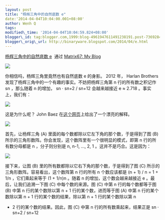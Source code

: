 ```yaml
--- 
layout: post 
title: "杨辉三角中的自然底数 e" 
date:'2014-04-04T10:04:00.001+08:00' 
author: Wenh Q
tags:
modified\_time: '2014-04-04T10:04:59.824+08:00' 
blogger\_id: tag:blogger.com,1999:blog-4961947611491238191.post-7369284161275769275
blogger\_orig\_url: http://binaryware.blogspot.com/2014/04/e.html
---
```

[杨辉三角中的自然底数
e](http://www.matrix67.com/blog/archives/5881)  通过 [Matrix67: My
Blog](http://www.matrix67.com/blog)





![](https://images-blogger-opensocial.googleusercontent.com/gadgets/proxy?url=http%3A%2F%2Fwww.matrix67.com%2Fblogimage_2014%2F201404031.png&container=blogger&gadget=a&rewriteMime=image%2F*)



你相信吗，杨辉三角里竟然也有自然底数 e 的身影。 2012 年， Harlan
Brothers 发现了杨辉三角中的一个有趣的事实。不妨把杨辉三角第 n
行的所有数之积记作 sn ，那么随着 n 的增加， sn · sn+2 / sn+12
会越来越接近 e ≈ 2.718 。事实上，我们有：



![](https://images-blogger-opensocial.googleusercontent.com/gadgets/proxy?url=http%3A%2F%2Fwww.matrix67.com%2Fblogimage_2014%2F201404032.png&container=blogger&gadget=a&rewriteMime=image%2F*)



这是为什么呢？ John Baez
在[这个网页](http://johncarlosbaez.wordpress.com/2014/02/12/triangular-numbers/)上给出了一个漂亮的解释。









![](https://images-blogger-opensocial.googleusercontent.com/gadgets/proxy?url=http%3A%2F%2Fwww.matrix67.com%2Fblogimage_2014%2F201404033.png&container=blogger&gadget=a&rewriteMime=image%2F*)



首先，让杨辉三角 (A) 里面的每个数都除以它左下角的那个数，于是得到了图
(B) 所示的三角形数阵。你会发现，这个数阵里有一个很明显的模式，即第 n
行的所有数分母都是 n ，分子则分别是 n, n-1, …, 2, 1
。这并不是巧合。这是因为：



![](https://images-blogger-opensocial.googleusercontent.com/gadgets/proxy?url=http%3A%2F%2Fwww.matrix67.com%2Fblogimage_2014%2F201404034.png&container=blogger&gadget=a&rewriteMime=image%2F*)



接下来，让图 (B) 里的所有数都除以它右下角的那个数，于是得到了图 (C)
所示的三角形数阵。容易看出，这个数阵第 n 行的所有 n 个数应该都是 (n + 1)
/ n = 1 + 1/n ，它们乘起来等于 (1 + 1/n)n 。随着 n
的增加，这个数会越来越接近 e 。最后，让我们追溯一下图 (C)
中每个数的来源。图 (C) 中第 n 行的每个数都等于图 (B) 中第 n
行的某个数除以第 n + 1 行的某个数，进而等于图 (A) 中第 n
行的某个数除以第 n + 1 行的某个数的结果，除以第 n + 1 行的某个数除以第 n
+ 2 行的某个数的结果。因此，图 (C) 中第 n 行的所有数乘起来，结果正是 sn
· sn+2 / sn+12

